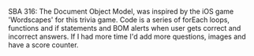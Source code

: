 SBA 316: The Document Object Model, was inspired by the iOS game 'Wordscapes' for this trivia game. 
Code is a series of forEach loops, functions and if statements and BOM alerts when user gets correct 
and incorrect answers.
 If I had more time I'd add more questions, images and have a score counter.  